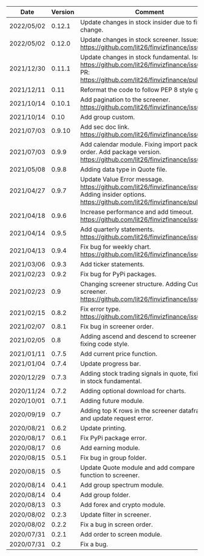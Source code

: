 | Date | Version | Comment |
| ------------- | ------------- | ------------- |
| 2022/05/02 | 0.12.1 | Update changes in stock insider due to finviz's change. |
| 2022/05/02 | 0.12.0 | Update changes in stock screener. Issue: https://github.com/lit26/finvizfinance/issues/41|
| 2021/12/30 | 0.11.1 | Update changes in stock fundamental. Issue: https://github.com/lit26/finvizfinance/issues/38. PR: https://github.com/lit26/finvizfinance/pull/37 |
| 2021/12/11 | 0.11 | Reformat the code to follow PEP 8 style guide. |
| 2021/10/14 | 0.10.1 | Add pagination to the screener. https://github.com/lit26/finvizfinance/issues/29  |
| 2021/10/14 | 0.10 | Add group custom. |
| 2021/07/03 | 0.9.10 | Add sec doc link. https://github.com/lit26/finvizfinance/issues/26. |
| 2021/07/03 | 0.9.9 | Add calendar module. Fixing import package order. Add package version. https://github.com/lit26/finvizfinance/issues/25.|
| 2021/05/08 | 0.9.8 | Adding data type in Quote file.|
| 2021/04/27 | 0.9.7 | Update Value Error message. https://github.com/lit26/finvizfinance/issues/23. Adding insider options. https://github.com/lit26/finvizfinance/pull/22. |
| 2021/04/18 | 0.9.6 | Increase performance and add timeout. https://github.com/lit26/finvizfinance/issues/21.|
| 2021/04/14 | 0.9.5 | Add quarterly statements. https://github.com/lit26/finvizfinance/issues/19.|
| 2021/04/13 | 0.9.4 | Fix bug for weekly chart. https://github.com/lit26/finvizfinance/issues/18.|
| 2021/03/06 | 0.9.3 | Add ticker statements. |
| 2021/02/23 | 0.9.2 | Fix bug for PyPi packages. |
| 2021/02/23 | 0.9 | Changing screener structure. Adding Custom screener. https://github.com/lit26/finvizfinance/issues/12.|
| 2021/02/15 | 0.8.2 | Fix error type. https://github.com/lit26/finvizfinance/issues/10. |
| 2021/02/07 | 0.8.1 | Fix bug in screener order. |
| 2021/02/05 | 0.8 | Adding ascend and descend to screener and fixing code style. |
| 2021/01/11 | 0.7.5 | Add current price function. |
| 2021/01/04 | 0.7.4 | Update progress bar. |
| 2020/12/29 | 0.7.3 | Adding stock trading signals in quote, fixing bug in stock fundamental. |
| 2020/11/24 | 0.7.2 | Adding optional download for charts. |
| 2020/10/01 | 0.7.1 | Adding future module. |
| 2020/09/19 | 0.7 | Adding top K rows in the screener dataframe and update request error. |
| 2020/08/21 | 0.6.2 | Update printing. |
| 2020/08/17 | 0.6.1 | Fix PyPi package error. |
| 2020/08/17 | 0.6 | Add earning module. |
| 2020/08/15 | 0.5.1 | Fix bug in group folder. |
| 2020/08/15 | 0.5 | Update Quote module and add compare function to screener. |
| 2020/08/14 | 0.4.1 | Add group spectrum module. |
| 2020/08/14 | 0.4 | Add group folder. |
| 2020/08/13 | 0.3 | Add forex and crypto module. |
| 2020/08/02 | 0.2.3 | Update filter in screener. |
| 2020/08/02 | 0.2.2 | Fix a bug in screen order. |
| 2020/07/31 | 0.2.1 | Add order to screen module. |
| 2020/07/31 | 0.2 | Fix a bug. |
